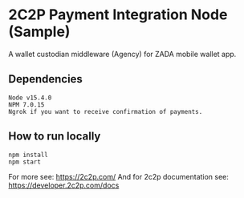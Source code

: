 # 2C2P Payment Integration Node (Sample)

A wallet custodian middleware (Agency) for ZADA mobile wallet app.

## Dependencies

```
Node v15.4.0
NPM 7.0.15
Ngrok if you want to receive confirmation of payments.
```

## How to run locally

```
npm install
npm start
```


For more see: https://2c2p.com/
And for 2c2p documentation see: https://developer.2c2p.com/docs
